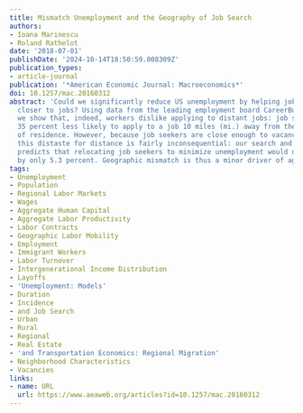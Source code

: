 ```yaml
---
title: Mismatch Unemployment and the Geography of Job Search
authors:
- Ioana Marinescu
- Roland Rathelot
date: '2018-07-01'
publishDate: '2024-10-14T18:50:59.008309Z'
publication_types:
- article-journal
publication: '*American Economic Journal: Macroeconomics*'
doi: 10.1257/mac.20160312
abstract: 'Could we significantly reduce US unemployment by helping job seekers move
  closer to jobs? Using data from the leading employment board CareerBuilder.com,
  we show that, indeed, workers dislike applying to distant jobs: job seekers are
  35 percent less likely to apply to a job 10 miles (mi.) away from their zip code
  of residence. However, because job seekers are close enough to vacancies on average,
  this distaste for distance is fairly inconsequential: our search and matching model
  predicts that relocating job seekers to minimize unemployment would decrease unemployment
  by only 5.3 percent. Geographic mismatch is thus a minor driver of aggregate unemployment.'
tags:
- Unemployment
- Population
- Regional Labor Markets
- Wages
- Aggregate Human Capital
- Aggregate Labor Productivity
- Labor Contracts
- Geographic Labor Mobility
- Employment
- Immigrant Workers
- Labor Turnover
- Intergenerational Income Distribution
- Layoffs
- 'Unemployment: Models'
- Duration
- Incidence
- and Job Search
- Urban
- Rural
- Regional
- Real Estate
- 'and Transportation Economics: Regional Migration'
- Neighborhood Characteristics
- Vacancies
links:
- name: URL
  url: https://www.aeaweb.org/articles?id=10.1257/mac.20160312
---
```


